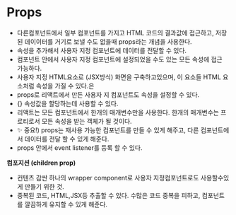 # Props
- 다른컴포넌트에서 일부 컴포넌트를 가지고 HTML 코드의 결과값에 접근하고, 저장된 데이이터를 거기로 보낼 수도 없을때 props라는 개념을 사용한다.
- 속성을 추가해서 사용자 지정 컴포넌트에 데이터를 전달할 수 있다.
- 컴포넌트 안에서 사용자 지정 컴포넌트에 설정되었을 수도 있는 모든 속성에 접근 가능하다. 
- 사용자 지정 HTML요소로 (JSX방식) 화면을 구축하고있으며, 이 요소들 HTML 요소처럼 속성을 가질 수 있다.은
- props로 리액트에서 만든 사용자 지 컴포넌트도 속성을 설정할 수 있다.
- {} 속성값을 할당하는데 사용할 수 있다. 
- 리액트는 모든 컴포넌트에서 한개의 매개변수만을 사용한다. 한개의 매개변수는 프로티로서 모든 속성을 받는 객체가 될 것이다.
- ✨ 중요!) props는 재사용 가능한 컴포넌트를 만들 수 있게 해주고, 다른 컴포넌트에서 데이터를 전달 할 수 있게 해준다.
- props 안에서 event listener를 등록 할 수 있다.

**컴포지션 (children prop)**<br>
- 컨텐츠 감싼 하나의 wrapper component로 사용자 지정컴포넌트로도 사용할수있게 만들기 위한 것.
- 중복된 코드, HTML,JSX등 추출할 수 있다. 수많은 코드 중복을 피하고, 컴포넌트를 깔끔하게 유지할 수 있게 해준다. 
